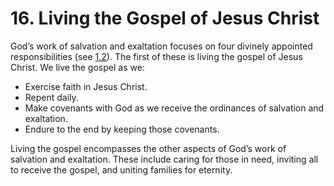 # 16. Living the Gospel of Jesus Christ

God’s work of salvation and exaltation focuses on four divinely appointed responsibilities (see [1.2](1-work-of-salvation-and-exaltation.md#12-gods-work-of-salvation-and-exaltation)). The first of these is living the gospel of Jesus Christ. We live the gospel as we:

* Exercise faith in Jesus Christ.
* Repent daily.
* Make covenants with God as we receive the ordinances of salvation and exaltation.
* Endure to the end by keeping those covenants.

Living the gospel encompasses the other aspects of God’s work of salvation and exaltation. These include caring for those in need, inviting all to receive the gospel, and uniting families for eternity.